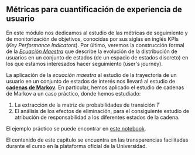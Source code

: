## Métricas para cuantificación de experiencia de usuario

En este módulo nos dedicamos al estudio de las métricas de seguimiento
y de monitorización de objetivos, conocidas por sus siglas en inglés KPIs 
(*Key Performance Indicators*). Por último, veremos la construcción formal
de la [*Ecuación Maestra*](https://en.wikipedia.org/wiki/Master_equation) que describe la evolución de la distribución de
usuarios en un conjunto de estados (de un espacio de estados discreto) en los 
que estamos interesados hacer seguimiento (user's journey).

La aplicación de la *ecuación maestra* al estudio de la trayectoria de un usuario
en un conjunto de estados de interés nos llevará al estudio de [**cadenas de Markov**](https://en.wikipedia.org/wiki/Markov_chain).
En particular, hemos aplicado el estudio de cadenas de Markov a un caso práctico,
donde hemos estudiado:

1. La extracción de la matriz de probabilidades de transición *T*
2. El análisis de los efectos de eliminación, para el consiguiente estudio de 
   atribución de responsabilidad a los diferentes estados de la cadena.

El ejemplo práctico se puede encontrar en [este notebook](markov-chain-study.ipynb).

El contenido de este capítulo se encuentra en las transparencias facilitadas
durante el curso en la plataforma oficial de la Universidad.
